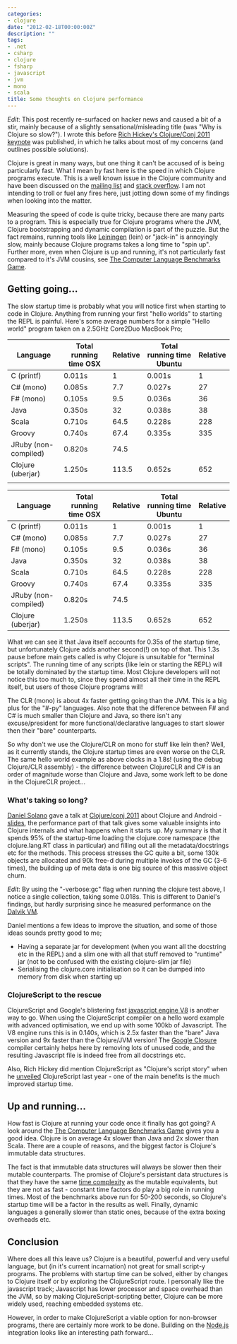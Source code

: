 ```yaml
---
categories:
- clojure
date: "2012-02-18T00:00:00Z"
description: ""
tags:
- .net
- csharp
- clojure
- fsharp
- javascript
- jvm
- mono
- scala
title: Some thoughts on Clojure performance
---
```


_Edit_: This post recently re-surfaced on hacker news and caused a bit of a stir, mainly because of a slightly sensational/misleading title (was "Why is Clojure so slow?"). I wrote this before [Rich Hickey's Clojure/Conj 2011 keynote](http://www.youtube.com/watch?v=I5iNUtrYQSM) was published, in which he talks about most of my concerns (and outlines possible solutions).

Clojure is great in many ways, but one thing it can't be accused of is being particularly fast. What I mean by fast here is the speed in which Clojure programs execute. This is a well known issue in the Clojure community and have been discussed on the <a href="http://groups.google.com/group/clojure">mailing list</a> and <a href="http://stackoverflow.com/questions/2531616/why-is-the-clojure-hello-world-program-so-slow-compared-to-java-and-python">stack overflow</a>.&nbsp;I am not intending to troll or fuel any fires here, just jotting down some of my findings when looking into the matter.

Measuring the speed of code is quite tricky, because there are many parts to a program. This is especially true for Clojure programs where the JVM, Clojure bootstrapping and dynamic compilation is part of the puzzle. But the fact remains, running tools like <a href="https://github.com/technomancy/leiningen">Leiningen</a> (lein) or "jack-in" is annoyingly slow, mainly because Clojure programs takes a long time to "spin up". Further more, even when Clojure is up and running, it's not particularly fast compared to it's JVM cousins, see <a href="http://shootout.alioth.debian.org/">The Computer Language Benchmarks Game</a>.

## Getting going...
The slow startup time is probably what you will notice first when starting to code in Clojure. Anything from running your first "hello worlds" to starting the REPL is painful. Here's some average numbers for a simple "Hello world" program taken on a 2.5GHz Core2Duo MacBook Pro;

| Language             | Total running time OSX | Relative | Total running time Ubuntu | Relative |
|----------------------|------------------------|----------|---------------------------|----------|
| C (printf)           | 0.011s                 | 1        | 0.001s                    | 1        |
| C# (mono)            | 0.085s                 | 7.7      | 0.027s                    | 27       |
| F# (mono)            | 0.105s                 | 9.5      | 0.036s                    | 36       |
| Java                 | 0.350s                 | 32       | 0.038s                    | 38       |
| Scala                | 0.710s                 | 64.5     | 0.228s                    | 228      |
| Groovy               | 0.740s                 | 67.4     | 0.335s                    | 335      |
| JRuby (non-compiled) | 0.820s                 | 74.5     |                           |          |
| Clojure (uberjar)    | 1.250s                 | 113.5    | 0.652s                    | 652      |
|                      |                        |          |                           |          |

<table class="table-bordered">
<thead>
<tr>
<th>Language</th>
<th>Total running time OSX</th>
<th>Relative</th>
<th>Total running time Ubuntu</th>
<th>Relative</th>
</tr>
</thead>
<tbody>
<tr>
<td>C (printf)</td>
<td>0.011s</td>
<td>1</td>
<td>0.001s</td>
<td>1</td>
</tr>
<tr>
<td>C# (mono)</td>
<td>0.085s</td>
<td>7.7</td>
<td>0.027s</td>
<td>27</td>
</tr>
<tr>
<td>F# (mono)</td>
<td>0.105s</td>
<td>9.5</td>
<td>0.036s</td>
<td>36</td>
</tr>
<tr>
<td>Java</td>
<td>0.350s</td>
<td>32</td>
<td>0.038s</td>
<td>38</td>
</tr>
<tr>
<td>Scala</td>
<td>0.710s</td>
<td>64.5</td>
<td>0.228s</td>
<td>228</td>
</tr>
<tr>
<td>Groovy</td>
<td>0.740s</td>
<td>67.4</td>
<td>0.335s</td>
<td>335</td>
</tr>
<tr>
<td>JRuby (non-compiled)</td>
<td>0.820s</td>
<td>74.5</td>
</tr>
<tr>
<td>Clojure (uberjar)</td>
<td>1.250s</td>
<td>113.5</td>
<td>0.652s</td>
<td>652</td>
</tr>
</tbody></table>

What we can see it that Java itself accounts for 0.35s of the startup time, but unfortunately Clojure adds another second(!) on top of that. This 1.3s pause before main gets called is why Clojure is unsuitable for "terminal scripts". The running time of any scripts (like lein or starting the REPL) will be totally dominated by the startup time. Most Clojure developers will not notice this too much to, since they spend almost all their time in the REPL itself, but users of those Clojure programs will!

The CLR (mono) is about 4x faster getting going than the JVM. This is a big plus for the "#-py" languages. Also note that the difference between F# and C# is much smaller than Clojure and Java, so there isn't any excuse/president for more functional/declarative languages to start slower then their "bare" counterparts.

So why don't we use the Clojure/CLR on mono for stuff like lein then? Well, as it currently stands, the Clojure startup times are even worse on the CLR. The same hello world example as above clocks in a 1.8s! (using the debug Clojure/CLR assembly) - the difference between ClojureCLR and C# is an order of magnitude worse than Clojure and Java, some work left to be done in the ClojureCLR project...

### What's taking so long?
[Daniel Solano](http://www.deepbluelambda.org/) gave a talk at [Clojure/conj 2011](http://www.youtube.com/watch?v=1NptqU3bqZE) about Clojure and Android - [slides](https://github.com/relevance/clojure-conj/blob/master/2011-slides/daniel-solano-g%C3%B3mez-clojure-and-android.pdf), the performance part of that talk gives some valuable insights into Clojure internals and what happens when it starts up. My summary is that it spends 95% of the startup-time loading the clojure.core namespace (the clojure.lang.RT class in particular) and filling out all the metadata/docstrings etc for the methods. This process stresses the GC quite a bit, some 130k objects are allocated and 90k free-d during multiple invokes of the GC (3-6 times), the building up of meta data is one big source of this massive object churn.

_Edit_: By using the "-verbose:gc" flag when running the clojure test above, I notice a single collection, taking some 0.018s. This is different to Daniel's findings, but hardly surprising since he measured performance on the <a href="http://code.google.com/p/dalvik/">Dalvik VM</a>.

Daniel mentions a few ideas to improve the situation, and some of those ideas sounds pretty good to me;
<ul>
<li>Having a separate jar for development (when you want all the docstring etc in the REPL) and a slim one with all that stuff removed to "runtime" jar (not to be confused with the existing clojure-slim jar file)</li>
<li>Serialising the clojure.core initialisation so it can be dumped into memory from disk when starting up</li>
</ul>

### ClojureScript to the rescue
ClojureScript and Google's blistering fast <a href="http://code.google.com/p/v8/">javascript engine V8</a>&nbsp;is another way to go. When using the ClojureScript compiler on a hello word example with advanced optimisation, we end up with some 100kb of Javascript. The V8 engine runs this is in 0.140s, which is 2.5x faster than the "bare" Java version and 9x faster than the Clojure/JVM version! The <a href="http://code.google.com/closure/">Google Closure</a> compiler certainly helps here by removing lots of unused code, and the resulting Javascript file is indeed free from all docstrings etc.

Also, Rich Hickey did mention ClojureScript as "Clojure's script story" when he <a href="http://blip.tv/clojure/rich-hickey-unveils-clojurescript-5399498">unveiled</a> ClojureScript last year - one of the main benefits is the much improved startup time.

## Up and running...
How fast is Clojure at running your code once it finally has got going? A look around the <a href="http://shootout.alioth.debian.org/u32/which-programming-languages-are-fastest.php">The Computer Language Benchmarks Game</a> gives you a good idea. Clojure is on average&nbsp;4x slower than Java and 2x slower than Scala. There are a couple of reasons, and the biggest factor is Clojure's immutable data structures.

The fact is that immutable data structures will always be slower then their mutable counterparts. The promise of Clojure's persistant data structures is that they have the same <a href="http://en.wikipedia.org/wiki/Time_complexity">time complexity</a> as the mutable equivalents, but they are not as fast - constant time factors do play a big role in running times. Most of the benchmarks above run for 50-200 seconds, so Clojure's startup time will be a factor in the results as well. Finally, dynamic languages a generally slower than static ones, because of the extra boxing overheads etc.

## Conclusion
Where does all this leave us? Clojure is a beautiful, powerful and very useful language, but (in it's current incarnation) not great for small script-y programs. The problems with startup time can be solved, either by changes to Clojure itself or by exploring the ClojureScript route. I personally like the javascript track; Javascript has lower processor and space overhead than the JVM, so by making ClojureScript-scripting better, Clojure can be more widely used, reaching embedded systems etc.

However, in order to make ClojureScript a viable option for non-browser programs, there are certainly more work to be done. Building on the <a href="http://nodejs.org/">Node.js</a> integration looks like an interesting path forward...
